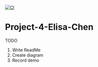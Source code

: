 [![CI](https://github.com/nogibjj/Project-4-Elisa-Chen/actions/workflows/makefile.yml/badge.svg)](https://github.com/nogibjj/Project-4-Elisa-Chen/actions/workflows/makefile.yml)
# Project-4-Elisa-Chen

TODO
1) Write ReadMe
2) Create diagram
3) Record demo

